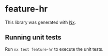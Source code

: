 # feature-hr

This library was generated with [Nx](https://nx.dev).

## Running unit tests

Run `nx test feature-hr` to execute the unit tests.
